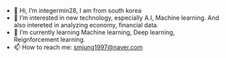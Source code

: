- 👋 Hi, I’m integermin28, I am from south korea
- 👀 I’m interested in new technology, especially A.I, Machine learning. And also intereted in analyzing economy, financial data.
- 🌱 I’m currently learning Machine learning, Deep learning, Reignforcement learning.
- 📫 How to reach me: smjung1997@naver.com
